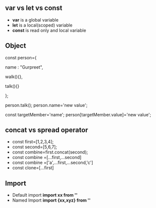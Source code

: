 ## var vs let vs  const
* **var** is a global variable
* **let** is a local(scoped) variable
* **const** is read only and local variable


## Object
const person={

name : "Gurpreet",

walk(){},

talk(){}

};

person.talk();
person.name='new value';

const targetMember='name';
person[targetMember.value]='new value';


## concat vs spread operator
* const first=[1,2,3,4];
* const second=[5,6,7];
* const combine=first.concat(second);   
* const combine =[...first,...second]
* const combine =['a',...first,...second,'c']
* const clone=[...first]


## Import 
* Default import  **import xx from ''**
* Named Import **import {xx,xyz} from ''**
